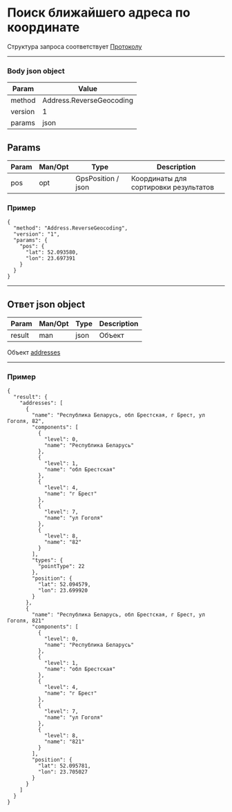 # Поиск ближайшего адреса по координате

Структура запроса соответствует [Протоколу](docs/request.md)

---

### Body json object

Param | Value
----- | ------
method | Address.ReverseGeocoding
version | 1
params | json

## Params

Param | Man/Opt | Type | Description
----- | ------- | ---- | -----------
pos | opt | GpsPosition / json | Координаты для сортировки результатов


### Пример

```
{
  "method": "Address.ReverseGeocoding",
  "version": "1",
  "params": {
    "pos": {
      "lat": 52.093580,
      "lon": 23.697391
    }
  }
}
```

----

## Ответ json object

Param  | Man/Opt | Type | Description
-----  | ------- | ---- | -----------
result | man | json | Объект

Объект [addresses](docs/objects/ClientAddress.md#json-object-address)

---

### Пример

```
{
  "result": {
    "addresses": [
      {
        "name": "Республика Беларусь, обл Брестская, г Брест, ул Гоголя, 82",
        "components": [
          {
            "level": 0,
            "name": "Республика Беларусь"
          },
          {
            "level": 1,
            "name": "обл Брестская"
          },
          {
            "level": 4,
            "name": "г Брест"
          },
          {
            "level": 7,
            "name": "ул Гоголя"
          },
          {
            "level": 8,
            "name": "82"
          }
        ],
        "types": {
          "pointType": 22
        },
        "position": {
          "lat": 52.094579,
          "lon": 23.699920
        }
      },
      {
        "name": "Республика Беларусь, обл Брестская, г Брест, ул Гоголя, 821"
        "components": [
          {
            "level": 0,
            "name": "Республика Беларусь"
          },
          {
            "level": 1,
            "name": "обл Брестская"
          },
          {
            "level": 4,
            "name": "г Брест"
          },
          {
            "level": 7,
            "name": "ул Гоголя"
          },
          {
            "level": 8,
            "name": "821"
          }
        ],
        "position": {
          "lat": 52.095781, 
          "lon": 23.705027
        }
      }
    ]
  }
}
```
